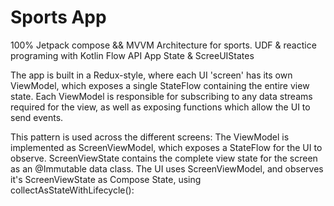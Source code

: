 # Sports App
100% Jetpack compose && MVVM Architecture for sports.
UDF & reactice programing with Kotlin Flow API
App State & ScreeUIStates

The app is built in a Redux-style, where each UI 'screen' has its own ViewModel, which exposes a single StateFlow containing the entire view state. Each ViewModel is responsible for subscribing to any data streams required for the view, as well as exposing functions which allow the UI to send events.


This pattern is used across the different screens:
The ViewModel is implemented as ScreenViewModel, which exposes a StateFlow<ScreenViewState> for the UI to observe.
ScreenViewState contains the complete view state for the screen as an @Immutable data class.
The UI uses ScreenViewModel, and observes it's ScreenViewState as Compose State, using collectAsStateWithLifecycle():
